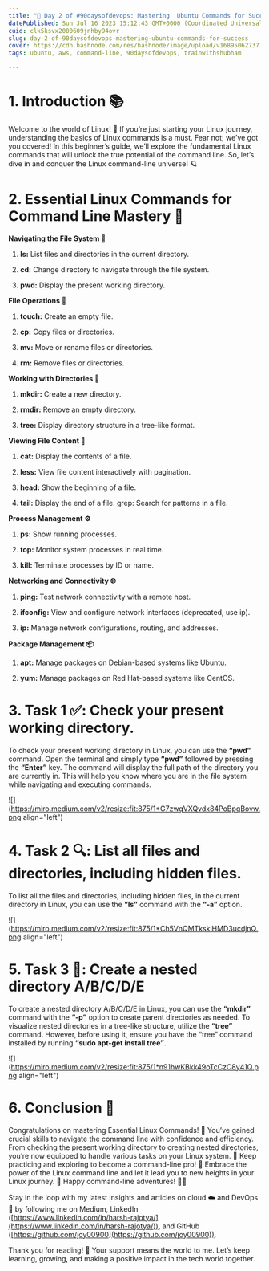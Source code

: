 ```yaml
---
title: "🐧 Day 2 of #90daysofdevops: Mastering  Ubuntu Commands for Success"
datePublished: Sun Jul 16 2023 15:12:43 GMT+0000 (Coordinated Universal Time)
cuid: clk5ksvx2000609jnhby94ovr
slug: day-2-of-90daysofdevops-mastering-ubuntu-commands-for-success
cover: https://cdn.hashnode.com/res/hashnode/image/upload/v1689506273777/4090be22-a935-499f-bef8-38645890d62d.jpeg
tags: ubuntu, aws, command-line, 90daysofdevops, trainwithshubham

---
```


# **1\. Introduction 📚**

Welcome to the world of Linux! 🐧 If you’re just starting your Linux journey, understanding the basics of Linux commands is a must. Fear not; we’ve got you covered! In this beginner’s guide, we’ll explore the fundamental Linux commands that will unlock the true potential of the command line. So, let’s dive in and conquer the Linux command-line universe! 🪐

# **2\. Essential Linux Commands for Command Line Mastery 🚀**

**Navigating the File System 📂**

1. **ls:** List files and directories in the current directory.
    
2. **cd:** Change directory to navigate through the file system.
    
3. **pwd:** Display the present working directory.
    

**File Operations 📄**

1. **touch:** Create an empty file.
    
2. **cp:** Copy files or directories.
    
3. **mv:** Move or rename files or directories.
    
4. **rm:** Remove files or directories.
    

**Working with Directories 📁**

1. **mkdir:** Create a new directory.
    
2. **rmdir:** Remove an empty directory.
    
3. **tree:** Display directory structure in a tree-like format.
    

**Viewing File Content 👀**

1. **cat:** Display the contents of a file.
    
2. **less:** View file content interactively with pagination.
    
3. **head:** Show the beginning of a file.
    
4. **tail:** Display the end of a file. grep: Search for patterns in a file.
    

**Process Management ⚙️**

1. **ps:** Show running processes.
    
2. **top:** Monitor system processes in real time.
    
3. **kill:** Terminate processes by ID or name.
    

**Networking and Connectivity 🌐**

1. **ping:** Test network connectivity with a remote host.
    
2. **ifconfig:** View and configure network interfaces (deprecated, use ip).
    
3. **ip:** Manage network configurations, routing, and addresses.
    

**Package Management 📦**

1. **apt:** Manage packages on Debian-based systems like Ubuntu.
    
2. **yum:** Manage packages on Red Hat-based systems like CentOS.
    

# **3\. Task 1 ✅: Check your present working directory.**

To check your present working directory in Linux, you can use the **“pwd”** command. Open the terminal and simply type **“pwd”** followed by pressing the **“Enter”** key. The command will display the full path of the directory you are currently in. This will help you know where you are in the file system while navigating and executing commands.

![](https://miro.medium.com/v2/resize:fit:875/1*G7zwqVXQvdx84PoBpqBovw.png align="left")

# **4\. Task 2 🔍: List all files and directories, including hidden files.**

To list all the files and directories, including hidden files, in the current directory in Linux, you can use the **“ls”** command with the **“-a”** option.

![](https://miro.medium.com/v2/resize:fit:875/1*Ch5VnQMTksklHMD3ucdjnQ.png align="left")

# **5\. Task 3 📂: Create a nested directory A/B/C/D/E**

To create a nested directory A/B/C/D/E in Linux, you can use the **“mkdir”** command with the **“-p”** option to create parent directories as needed. To visualize nested directories in a tree-like structure, utilize the **“tree”** command. However, before using it, ensure you have the “tree” command installed by running **“sudo apt-get install tree”**.

![](https://miro.medium.com/v2/resize:fit:875/1*n91hwKBkk49oTcCzC8y41Q.png align="left")

# **6\. Conclusion 🎉**

Congratulations on mastering Essential Linux Commands! 🎉 You’ve gained crucial skills to navigate the command line with confidence and efficiency. From checking the present working directory to creating nested directories, you’re now equipped to handle various tasks on your Linux system. 🚀 Keep practicing and exploring to become a command-line pro! 💪 Embrace the power of the Linux command line and let it lead you to new heights in your Linux journey. 🌈 Happy command-line adventures! 🐧✨

Stay in the loop with my latest insights and articles on cloud ☁️ and DevOps 🚀 by following me on Medium, LinkedIn ([https://www.linkedin.com/in/harsh-rajotya/](https://www.linkedin.com/in/harsh-rajotya/)), and GitHub ([https://github.com/joy00900](https://github.com/joy00900)).

Thank you for reading! 🙏 Your support means the world to me. Let’s keep learning, growing, and making a positive impact in the tech world together.